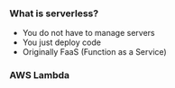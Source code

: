 ### What is serverless?
- You do not have to manage servers
- You just deploy code
- Originally FaaS (Function as a Service)

### AWS Lambda














